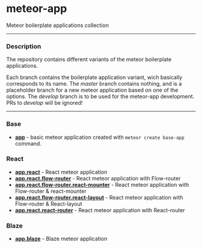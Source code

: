 # meteor-app
Meteor boilerplate applications collection
___


### Description ###
The repository contains different variants of the meteor boilerplate applications.

Each branch contains the boilerplate application variant, wich basically corresponds to its name.
The _master_ branch contains nothing, and is a placeholder branch for a new meteor application based on one of the options. The _develop_ branch is to be used for the meteor-app development. PRs to _develop_ will be ignored!
___


### Base ####
* **[app](https://github.com/nazclarion/meteor-app/tree/app)** - basic meteor application created with ```meteor create base-app``` command.

### React ####
* **[app.react](https://github.com/nazclarion/meteor-app/tree/app.react)** - React meteor application
* **[app.react.flow-router](https://github.com/nazclarion/meteor-app/tree/app.react.flow-router)** - React meteor application with Flow-router
* **[app.react.flow-router.react-mounter](https://github.com/nazclarion/meteor-app/tree/app.react.flow-router.react-mounter)** - React meteor application with Flow-router & react-mounter
* **[app.react.flow-router.react-layout](https://github.com/nazclarion/meteor-app/tree/app.react.flow-router.react-layout)** - React meteor application with Flow-router & React-layout
* **[app.react.react-router](https://github.com/nazclarion/meteor-app/tree/app.react.react-router)** - React meteor application with React-router

### Blaze ####
* **[app.blaze](https://github.com/nazclarion/meteor-app/tree/app.blaze)** - Blaze meteor application

